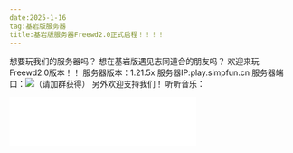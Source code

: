 ```yaml
---
date:2025-1-16
tag:基岩版服务器
title:基岩版服务器Freewd2.0正式启程！！！！
---
```

想要玩我们的服务器吗？
想在基岩版遇见志同道合的朋友吗？
欢迎来玩Freewd2.0版本！！
服务器版本：1.21.5x
服务器IP:play.simpfun.cn
服务器端口：![（请加群获得）](http://qm.qq.com/cgi-bin/qm/qr?_wv=1027&k=8v7BfP9hYEPd3U0cn0HQpnr6-twfGoQy&authKey=eAZW6AqsiMdG5Jaa7l%2FifKjP0XY6XispzA7vxVNpJlFIZTI2Ngob6ML89VHAN2KG&noverify=0&group_code=340707471)
另外欢迎支持我们！
听听音乐：
<iframe frameborder="no" border="0" marginwidth="0" marginheight="0" width=330 height=86 src="//music.163.com/outchain/player?type=2&id=1887199303&auto=1&height=66"></iframe>
